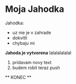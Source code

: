 # Moja Jahodka
Jahodka:
* uz nie je v zahrade
* dokvitli
* chybaju mi

**Jahoda je vytvorena**
lalalalalalal

1. pridavam novy text
2. budem robit teraz push

** KONEC **
